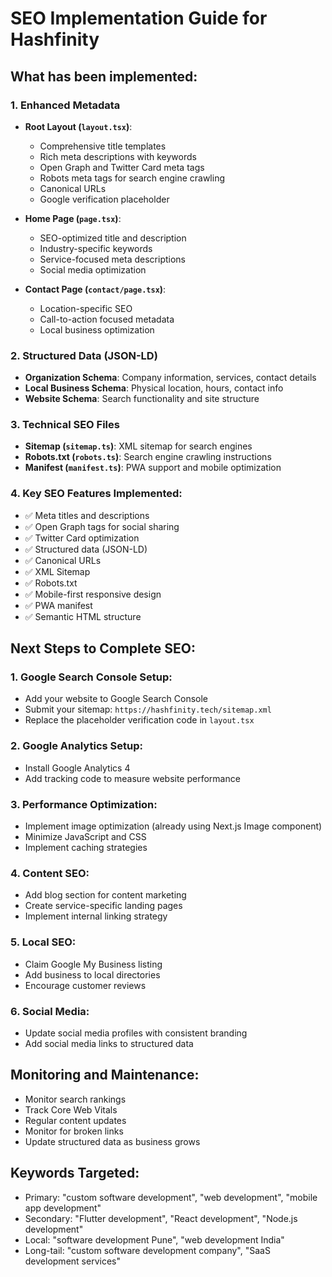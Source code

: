 # SEO Implementation Guide for Hashfinity

## What has been implemented:

### 1. Enhanced Metadata
- **Root Layout (`layout.tsx`)**:
  - Comprehensive title templates
  - Rich meta descriptions with keywords
  - Open Graph and Twitter Card meta tags
  - Robots meta tags for search engine crawling
  - Canonical URLs
  - Google verification placeholder

- **Home Page (`page.tsx`)**:
  - SEO-optimized title and description
  - Industry-specific keywords
  - Service-focused meta descriptions
  - Social media optimization

- **Contact Page (`contact/page.tsx`)**:
  - Location-specific SEO
  - Call-to-action focused metadata
  - Local business optimization

### 2. Structured Data (JSON-LD)
- **Organization Schema**: Company information, services, contact details
- **Local Business Schema**: Physical location, hours, contact info
- **Website Schema**: Search functionality and site structure

### 3. Technical SEO Files
- **Sitemap (`sitemap.ts`)**: XML sitemap for search engines
- **Robots.txt (`robots.ts`)**: Search engine crawling instructions
- **Manifest (`manifest.ts`)**: PWA support and mobile optimization

### 4. Key SEO Features Implemented:
- ✅ Meta titles and descriptions
- ✅ Open Graph tags for social sharing
- ✅ Twitter Card optimization
- ✅ Structured data (JSON-LD)
- ✅ Canonical URLs
- ✅ XML Sitemap
- ✅ Robots.txt
- ✅ Mobile-first responsive design
- ✅ PWA manifest
- ✅ Semantic HTML structure

## Next Steps to Complete SEO:

### 1. Google Search Console Setup:
- Add your website to Google Search Console
- Submit your sitemap: `https://hashfinity.tech/sitemap.xml`
- Replace the placeholder verification code in `layout.tsx`

### 2. Google Analytics Setup:
- Install Google Analytics 4
- Add tracking code to measure website performance

### 3. Performance Optimization:
- Implement image optimization (already using Next.js Image component)
- Minimize JavaScript and CSS
- Implement caching strategies

### 4. Content SEO:
- Add blog section for content marketing
- Create service-specific landing pages
- Implement internal linking strategy

### 5. Local SEO:
- Claim Google My Business listing
- Add business to local directories
- Encourage customer reviews

### 6. Social Media:
- Update social media profiles with consistent branding
- Add social media links to structured data

## Monitoring and Maintenance:
- Monitor search rankings
- Track Core Web Vitals
- Regular content updates
- Monitor for broken links
- Update structured data as business grows

## Keywords Targeted:
- Primary: "custom software development", "web development", "mobile app development"
- Secondary: "Flutter development", "React development", "Node.js development"
- Local: "software development Pune", "web development India"
- Long-tail: "custom software development company", "SaaS development services"
